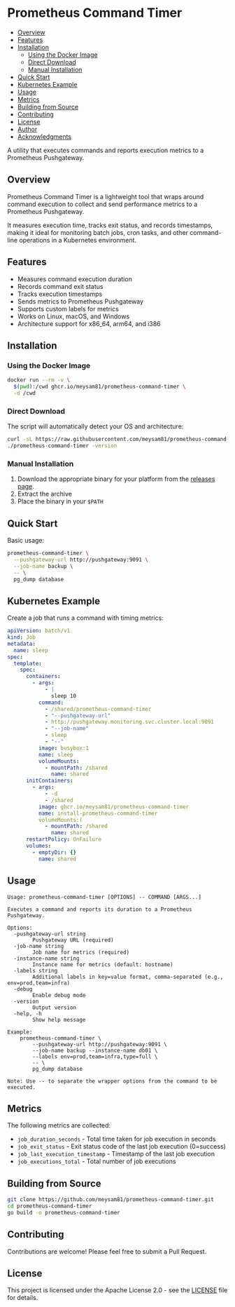 # Prometheus Command Timer

<!-- START doctoc generated TOC please keep comment here to allow auto update -->
<!-- DON'T EDIT THIS SECTION, INSTEAD RE-RUN doctoc TO UPDATE -->

- [Overview](#overview)
- [Features](#features)
- [Installation](#installation)
  - [Using the Docker Image](#using-the-docker-image)
  - [Direct Download](#direct-download)
  - [Manual Installation](#manual-installation)
- [Quick Start](#quick-start)
- [Kubernetes Example](#kubernetes-example)
- [Usage](#usage)
- [Metrics](#metrics)
- [Building from Source](#building-from-source)
- [Contributing](#contributing)
- [License](#license)
- [Author](#author)
- [Acknowledgments](#acknowledgments)

<!-- END doctoc generated TOC please keep comment here to allow auto update -->

A utility that executes commands and reports execution metrics to a Prometheus
Pushgateway.

## Overview

Prometheus Command Timer is a lightweight tool that wraps around command
execution to collect and send performance metrics to a Prometheus Pushgateway.

It measures execution time, tracks exit status, and records timestamps, making
it ideal for monitoring batch jobs, cron tasks, and other command-line
operations in a Kubernetes environment.

## Features

- Measures command execution duration
- Records command exit status
- Tracks execution timestamps
- Sends metrics to Prometheus Pushgateway
- Supports custom labels for metrics
- Works on Linux, macOS, and Windows
- Architecture support for x86_64, arm64, and i386

## Installation

### Using the Docker Image

```bash
docker run --rm -v \
  $(pwd):/cwd ghcr.io/meysam81/prometheus-command-timer \
  -d /cwd
```

### Direct Download

The script will automatically detect your OS and architecture:

```bash
curl -sL https://raw.githubusercontent.com/meysam81/prometheus-command-timer/main/install.sh | sh
./prometheus-command-timer -version
```

### Manual Installation

1. Download the appropriate binary for your platform from the [releases page].
2. Extract the archive
3. Place the binary in your `$PATH`

## Quick Start

Basic usage:

```bash
prometheus-command-timer \
  --pushgateway-url http://pushgateway:9091 \
  --job-name backup \
  -- \
  pg_dump database
```

## Kubernetes Example

Create a job that runs a command with timing metrics:

```yaml
apiVersion: batch/v1
kind: Job
metadata:
  name: sleep
spec:
  template:
    spec:
      containers:
        - args:
            - |
              sleep 10
          command:
            - /shared/prometheus-command-timer
            - "--pushgateway-url"
            - http://pushgateway.monitoring.svc.cluster.local:9091
            - "--job-name"
            - sleep
            - "--"
          image: busybox:1
          name: sleep
          volumeMounts:
            - mountPath: /shared
              name: shared
      initContainers:
        - args:
            - -d
            - /shared
          image: ghcr.io/meysam81/prometheus-command-timer
          name: install-prometheus-command-timer
          volumeMounts:(
            - mountPath: /shared
              name: shared
      restartPolicy: OnFailure
      volumes:
        - emptyDir: {}
          name: shared
```

## Usage

```
Usage: prometheus-command-timer [OPTIONS] -- COMMAND [ARGS...]

Executes a command and reports its duration to a Prometheus Pushgateway.

Options:
  -pushgateway-url string
        Pushgateway URL (required)
  -job-name string
        Job name for metrics (required)
  -instance-name string
        Instance name for metrics (default: hostname)
  -labels string
        Additional labels in key=value format, comma-separated (e.g., env=prod,team=infra)
  -debug
        Enable debug mode
  -version
        Output version
  -help, -h
        Show help message

Example:
    prometheus-command-timer \
        --pushgateway-url http://pushgateway:9091 \
        --job-name backup --instance-name db01 \
        --labels env=prod,team=infra,type=full \
        -- \
        pg_dump database

Note: Use -- to separate the wrapper options from the command to be executed.
```

## Metrics

The following metrics are collected:

- `job_duration_seconds` - Total time taken for job execution in seconds
- `job_exit_status` - Exit status code of the last job execution (0=success)
- `job_last_execution_timestamp` - Timestamp of the last job execution
- `job_executions_total` - Total number of job executions

## Building from Source

```bash
git clone https://github.com/meysam81/prometheus-command-timer.git
cd prometheus-command-timer
go build -o prometheus-command-timer
```

## Contributing

Contributions are welcome! Please feel free to submit a Pull Request.

## License

This project is licensed under the Apache License 2.0 - see the
[LICENSE](LICENSE) file for details.

[releases page]: https://github.com/meysam81/prometheus-command-timer/releases
